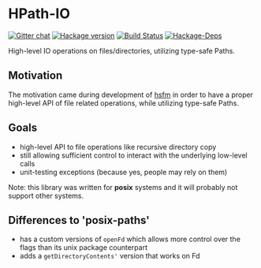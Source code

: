 # HPath-IO

[![Gitter chat](https://badges.gitter.im/Join%20Chat.svg)](https://gitter.im/hasufell/hpath?utm_source=badge&utm_medium=badge&utm_campaign=pr-badge&utm_content=badge) [![Hackage version](https://img.shields.io/hackage/v/hpath-io.svg?label=Hackage)](https://hackage.haskell.org/package/hpath-io) [![Build Status](https://api.travis-ci.org/hasufell/hpath.png?branch=master)](http://travis-ci.org/hasufell/hpath) [![Hackage-Deps](https://img.shields.io/hackage-deps/v/hpath-io.svg)](http://packdeps.haskellers.com/feed?needle=hpath-io)

High-level IO operations on files/directories, utilizing type-safe Paths.

## Motivation

The motivation came during development of
[hsfm](https://github.com/hasufell/hsfm)
in order to have a proper high-level API of file related operations,
while utilizing type-safe Paths.

## Goals

* high-level API to file operations like recursive directory copy
* still allowing sufficient control to interact with the underlying low-level calls
* unit-testing exceptions (because yes, people may rely on them)

Note: this library was written for __posix__ systems and it will probably not support other systems.

## Differences to 'posix-paths'

* has a custom versions of `openFd` which allows more control over the flags than its unix package counterpart
* adds a `getDirectoryContents'` version that works on Fd

